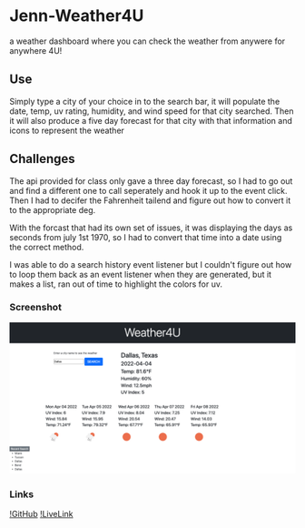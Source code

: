 # Jenn-Weather4U

a weather dashboard where you can check the weather from anywere for anywhere 4U!

## Use

Simply type a city of your choice in to the search bar, it will populate the date, temp, uv rating, humidity, and wind speed for that city searched. Then it will also produce a five day forecast for that city with that information and icons to represent the weather

## Challenges

The api provided for class only gave a three day forecast, so I had to go out and find a different one to call seperately and hook it up to the event click. Then I had to decifer the Fahrenheit tailend and figure out how to convert it to the appropriate deg.

With the forcast that had its own set of issues, it was displaying the days as seconds from july 1st 1970, so I had to convert that time into a date using the correct method. 

I was able to do a search history event listener but I couldn't figure out how to loop them back as an event listener when they are generated, but it makes a list, ran out of time to highlight the colors for uv. 

### Screenshot

![Weather4U](./assets/images/_Users_jannabencriscutto_Desktop_Homework-Assignments_Jenn-Weather4U_index.html.png)


### Links

[!GitHub](https://github.com/jpcreativeworks/Jenn-Weather4U.git/)
[!LiveLink](https://jpcreativeworks.github.io/Jenn-Weather4U/)